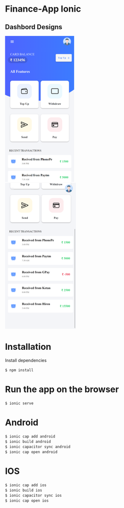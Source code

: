 # Finance-App Ionic

## Dashbord Designs
<img height="480px" src="Screenshot/Dashbord 1.png">
<br>

<img height="480px" src="Screenshot/Dashbord 3.png">

# Installation

  Install dependencies
  
 ``` $ npm install ```
  
 # Run the app on the browser
 
 ``` $ ionic serve ```
 
 # Android
 
 ``` $ ionic cap add android ```<br>
 ``` $ ionic build android ```<br>
 ``` $ ionic capacitor sync android ```<br>
 ```$ ionic cap open android ```<br>
 
 # IOS

 ``` $ ionic cap add ios ```<br>
 ``` $ ionic build ios ```<br>
 ``` $ ionic capacitor sync ios ```<br>
 ``` $ ionic cap open ios ```
